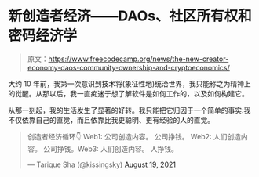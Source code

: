 # 新创造者经济——DAOs、社区所有权和密码经济学

> 原文：<https://www.freecodecamp.org/news/the-new-creator-economy-daos-community-ownership-and-cryptoeconomics/>

大约 10 年前，我第一次意识到技术将(象征性地)统治世界，我只能称之为精神上的觉醒。从那以后，我一直痴迷于想了解软件是如何工作的，以及如何构建它。

从那一刻起，我的生活发生了显著的好转。我只能把它归因于一个简单的事实:我不仅依靠自己的直觉，而且依靠比我更聪明、更有经验的人的直觉。

> 创造者经济循环👇
> Web1:
> 公司创造内容。
> 公司挣钱。
> Web2:
> 人们创造内容。
> 公司挣钱。Web3:
> 人们创造内容。
> 人挣钱。
> 
> — Tarique Sha (@kissingsky) [August 19, 2021](https://twitter.com/kissingsky/status/1428368687644364805?ref_src=twsrc%5Etfw)